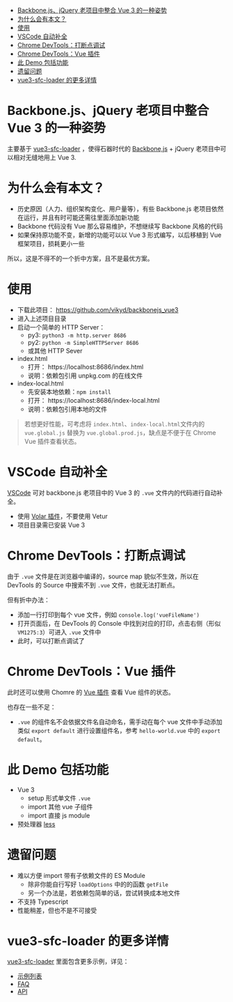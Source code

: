 <!-- START doctoc generated TOC please keep comment here to allow auto update -->
<!-- DON'T EDIT THIS SECTION, INSTEAD RE-RUN doctoc TO UPDATE -->

- [Backbone.js、jQuery 老项目中整合 Vue 3 的一种姿势](#backbonejsjquery-%E8%80%81%E9%A1%B9%E7%9B%AE%E4%B8%AD%E6%95%B4%E5%90%88-vue-3-%E7%9A%84%E4%B8%80%E7%A7%8D%E5%A7%BF%E5%8A%BF)
- [为什么会有本文？](#%E4%B8%BA%E4%BB%80%E4%B9%88%E4%BC%9A%E6%9C%89%E6%9C%AC%E6%96%87)
- [使用](#%E4%BD%BF%E7%94%A8)
- [VSCode 自动补全](#vscode-%E8%87%AA%E5%8A%A8%E8%A1%A5%E5%85%A8)
- [Chrome DevTools：打断点调试](#chrome-devtools%E6%89%93%E6%96%AD%E7%82%B9%E8%B0%83%E8%AF%95)
- [Chrome DevTools：Vue 插件](#chrome-devtoolsvue-%E6%8F%92%E4%BB%B6)
- [此 Demo 包括功能](#%E6%AD%A4-demo-%E5%8C%85%E6%8B%AC%E5%8A%9F%E8%83%BD)
- [遗留问题](#%E9%81%97%E7%95%99%E9%97%AE%E9%A2%98)
- [vue3-sfc-loader 的更多详情](#vue3-sfc-loader-%E7%9A%84%E6%9B%B4%E5%A4%9A%E8%AF%A6%E6%83%85)

<!-- END doctoc generated TOC please keep comment here to allow auto update -->

# Backbone.js、jQuery 老项目中整合 Vue 3 的一种姿势
主要基于 [vue3-sfc-loader](https://github.com/FranckFreiburger/vue3-sfc-loader) ，使得石器时代的 [Backbone,js](https://backbonejs.org/) + jQuery 老项目中可以相对无缝地用上 Vue 3.



# 为什么会有本文？
- 历史原因（人力、组织架构变化、用户量等），有些 Backbone.js 老项目依然在运行，并且有时可能还需往里面添加新功能
- Backbone 代码没有 Vue 那么容易维护，不想继续写 Backbone 风格的代码
- 如果保持原功能不变，新增的功能可以以 Vue 3 形式编写，以后移植到 Vue 框架项目，损耗更小一些

所以，这是不得不的一个折中方案，且不是最优方案。



# 使用
- 下载此项目： https://github.com/vikyd/backbonejs_vue3 
- 进入上述项目目录
- 启动一个简单的 HTTP Server：
  - py3: `python3 -m http.server 8686`
  - py2: `python -m SimpleHTTPServer 8686`
  - 或其他 HTTP Sever
- index.html
  - 打开： https://localhost:8686/index.html
  - 说明：依赖包引用 unpkg.com 的在线文件
- index-local.html
  - 先安装本地依赖：`npm install`
  - 打开： https://localhost:8686/index-local.html
  - 说明：依赖包引用本地的文件

> 若想更好性能，可考虑将 `index.html`、`index-local.html`文件内的 `vue.global.js` 替换为 `vue.global.prod.js`，缺点是不便于在 Chrome Vue 插件查看状态。


# VSCode 自动补全
[VSCode](https://code.visualstudio.com/) 可对 backbone.js 老项目中的 Vue 3 的 `.vue` 文件内的代码进行自动补全。

- 使用 [Volar 插件](https://marketplace.visualstudio.com/items?itemName=Vue.volar)，不要使用 Vetur
- 项目目录需已安装 Vue 3



# Chrome DevTools：打断点调试
由于 `.vue` 文件是在浏览器中编译的，source map 貌似不生效，所以在 DevTools 的 Source 中搜索不到 `.vue` 文件，也就无法打断点。

但有折中办法：

- 添加一行打印到每个 vue 文件，例如 `console.log('vueFileName')` 
- 打开页面后，在 DevTools 的 Console 中找到对应的打印，点击右侧（形似 `VM1275:3`）可进入 `.vue` 文件中
- 此时，可以打断点调试了



# Chrome DevTools：Vue 插件

此时还可以使用 Chomre 的 [Vue 插件](https://chrome.google.com/webstore/detail/vuejs-devtools/nhdogjmejiglipccpnnnanhbledajbpd) 查看 Vue 组件的状态。

也存在一些不足：

- `.vue` 的组件名不会依据文件名自动命名，需手动在每个 vue 文件中手动添加类似 `export default` 进行设置组件名，参考 `hello-world.vue` 中的 `export default`。




# 此 Demo 包括功能

- Vue 3
  - setup 形式单文件 `.vue`
  -  import 其他 vue 子组件
  -  import 直接 js module
- 预处理器 [less](https://lesscss.org/)




# 遗留问题

- 难以方便 import 带有子依赖文件的 ES Module
  - 除非你能自行写好 `loadOptions` 中的的函数 `getFile`
  - 另一个办法是，若依赖包简单的话，尝试转换成本地文件
- 不支持 Typescript 
- 性能稍差，但也不是不可接受




# vue3-sfc-loader 的更多详情

[vue3-sfc-loader](https://github.com/FranckFreiburger/vue3-sfc-loader) 里面包含更多示例，详见：

- [示例列表](https://github.com/FranckFreiburger/vue3-sfc-loader/blob/main/docs/examples.md)
- [FAQ](https://github.com/FranckFreiburger/vue3-sfc-loader/blob/main/docs/faq.md)
- [API](https://github.com/FranckFreiburger/vue3-sfc-loader/blob/main/docs/api/README.md#loadmodule)



